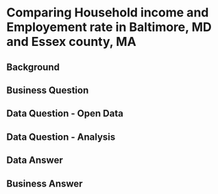 # Comparing Household income and Employement rate in Baltimore, MD and Essex county, MA

## Background

## Business Question

## Data Question - Open Data

## Data Question - Analysis

## Data Answer

## Business Answer
